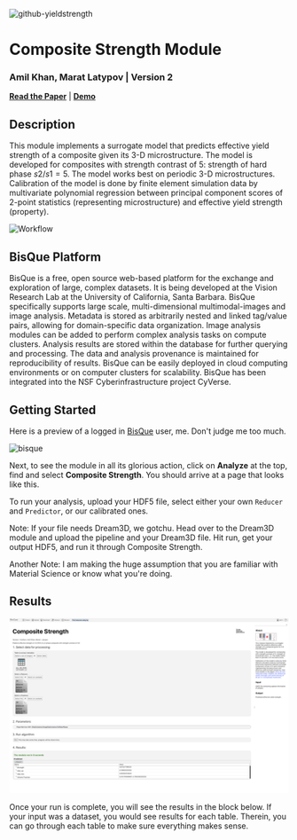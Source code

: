 ![github-yieldstrength](https://user-images.githubusercontent.com/22850980/233224946-c83341e1-55d4-4747-a878-fe1b15113d90.svg)

# **Composite Strength Module**
### Amil Khan, Marat Latypov | Version 2

[__Read the Paper__](https://link.springer.com/article/10.1007/s40192-019-00128-5) | [__Demo__](https://bisque2.ece.ucsb.edu/module_service/Composite_Strength/)

## Description
This module implements a surrogate model that predicts effective yield strength of a composite given its 3-D microstructure. The model is developed for composites with strength contrast of 5: strength of hard phase $s2/s1 = 5$. The model works best on periodic 3-D microstructures. Calibration of the model is done by finite element simulation data by multivariate polynomial regression between principal component scores of 2-point statistics (representing microstructure) and effective yield strength (property). 

![Workflow](https://bisque2.ece.ucsb.edu/module_service/Composite_Strength/public/marat_workflow.png)

## BisQue Platform

BisQue is a free, open source web-based platform for the exchange and exploration of large, complex datasets. It is being developed at the Vision Research Lab at the University of California, Santa Barbara. BisQue specifically supports large scale, multi-dimensional multimodal-images and image analysis. Metadata is stored as arbitrarily nested and linked tag/value pairs, allowing for domain-specific data organization. Image analysis modules can be added to perform complex analysis tasks on compute clusters. Analysis results are stored within the database for further querying and processing. The data and analysis provenance is maintained for reproducibility of results. BisQue can be easily deployed in cloud computing environments or on computer clusters for scalability. BisQue has been integrated into the NSF Cyberinfrastructure project CyVerse.


## Getting Started

Here is a preview of a logged in [BisQue](https://bisque.ece.ucsb.edu/client_service/) user, me. Don't judge me too much. 

![bisque](https://github.com/amilworks/BisQue_CompositeStrength/blob/master/public/interface.png)

Next, to see the module in all its glorious action, click on __Analyze__ at the top, find and select __Composite Strength__. You should arrive at a page that looks like this. 

To run your analysis, upload your HDF5 file, select either your own `Reducer` and `Predictor`, or our calibrated ones. 

Note: If your file needs Dream3D, we gotchu. Head over to the Dream3D module and upload the pipeline and your Dream3D file. Hit run, get your output HDF5, and run it through Composite Strength.

Another Note: I am making the huge assumption that you are familiar with Material Science or know what you're doing.

## Results 

![bisque](https://github.com/amilworks/BisQue_CompositeStrength/blob/master/public/composite_strength_GUI2.png)

Once your run is complete, you will see the results in the block below. If your input was a dataset, you would see results for each table. Therein, you can go through each table to make sure everything makes sense.
